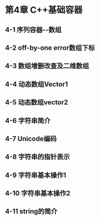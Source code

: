 # 第4章 C++基础容器

## 4-1 序列容器--数组



## 4-2 off-by-one error数组下标



## 4-3 数组增删改查及二维数组



## 4-4 动态数组Vector1



## 4-5 动态数组vector2



## 4-6 字符串简介



## 4-7 Unicode编码



## 4-8 字符串的指针表示



## 4-9 字符串基本操作1



## 4-10 字符串基本操作2



## 4-11 string的简介

## 

